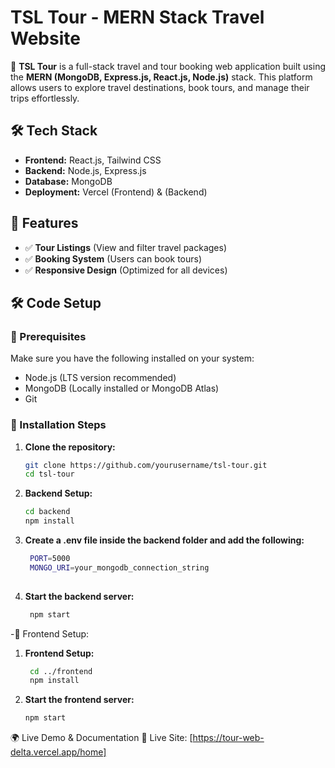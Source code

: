 # TSL Tour - MERN Stack Travel Website

🚀 **TSL Tour** is a full-stack travel and tour booking web application built using the **MERN (MongoDB, Express.js, React.js, Node.js)** stack. This platform allows users to explore travel destinations, book tours, and manage their trips effortlessly.

## 🛠 Tech Stack

- **Frontend:** React.js, Tailwind CSS
- **Backend:** Node.js, Express.js
- **Database:** MongoDB
- **Deployment:** Vercel (Frontend) & (Backend)

## 🌟 Features

- ✅ **Tour Listings** (View and filter travel packages)  
- ✅ **Booking System** (Users can book tours)      
- ✅ **Responsive Design** (Optimized for all devices)  

## 🛠 Code Setup

### 🔹 Prerequisites
Make sure you have the following installed on your system:
- Node.js (LTS version recommended)
- MongoDB (Locally installed or MongoDB Atlas)
- Git

### 🔹 Installation Steps

1. **Clone the repository:**
   ```bash
   git clone https://github.com/yourusername/tsl-tour.git
   cd tsl-tour

2.  **Backend Setup:**
    ```bash
    cd backend
    npm install
    
3. **Create a .env file inside the backend folder and add the following:**
   ```bash
    PORT=5000
    MONGO_URI=your_mongodb_connection_string
  
4. **Start the backend server:**
   ```bash
    npm start
-📌 Frontend Setup:
1. **Frontend Setup:**
   ```bash
    cd ../frontend
    npm install

2. **Start the frontend server:**
   ```bash
   npm start

   
🌍 Live Demo & Documentation
🔗 Live Site: [https://tour-web-delta.vercel.app/home]




